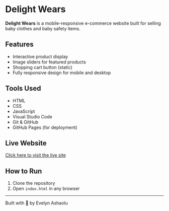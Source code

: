 # Delight Wears 

**Delight Wears** is a mobile-responsive e-commerce website built for selling baby clothes and baby safety items.

## Features

- Interactive product display
- Image sliders for featured products
- Shopping cart button (static)
- Fully responsive design for mobile and desktop

## Tools Used

- HTML
- CSS
- JavaScript
- Visual Studio Code
- Git & GitHub
- GitHub Pages (for deployment)

## Live Website

[Click here to visit the live site](https://evelyn-ashaolu.github.io/Delight-Wears)

## How to Run

1. Clone the repository
2. Open `index.html` in any browser

---

Built with 💙 by Evelyn Ashaolu